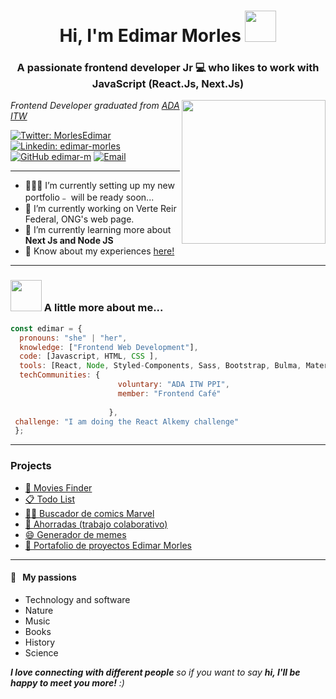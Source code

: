 <h1 align="center">Hi, I'm Edimar Morles <img src="https://media.giphy.com/media/mGcNjsfWAjY5AEZNw6/giphy.gif" width="50"></h1>
<h3 align="center">A passionate frontend developer Jr 💻  who likes to work with JavaScript (React.Js, Next.Js)</h3>


<img align='right' src="https://media.giphy.com/media/paTz7UZbPfTZFRYnnB/giphy.gif" width="230">
<p><em>Frontend Developer graduated from <a href="https://adaitw.org/">ADA ITW</a></em></p>


[![Twitter: MorlesEdimar](https://img.shields.io/twitter/follow/MorlesEdimar?style=social)](https://twitter.com/MorlesEdimar)
[![Linkedin: edimar-morles](https://img.shields.io/badge/-edimarmorles-blue?style=flat-square&logo=Linkedin&logoColor=white&link=https://www.linkedin.com/in/edimar-morles/)](https://www.linkedin.com/in/edimar-morles/)
[![GitHub edimar-m](https://img.shields.io/github/followers/edimar-m?label=follow&style=social)](https://github.com/edimar-m)</a> <a href="mailto:edimar.morles@gmail.com"><img alt="Email" src="https://img.shields.io/badge/Email-edimar.morles@gmail.com- blue?style=flat&logo=gmail"></a>



***

- 👷🏽‍♂️ I’m currently setting up my new portfolio﹣ will be ready soon...
- 🔭 I’m currently working on Verte Reir Federal, ONG's web page.
- 🌱 I’m currently learning more about **Next Js and Node JS**
- 📄 Know about my experiences [here!](https://edimar-m.github.io/Portafolio-Edimar/)

***
### <img src="https://media.giphy.com/media/VgCDAzcKvsR6OM0uWg/giphy.gif" width="50"> A little more about me...  

```javascript
const edimar = {
  pronouns: "she" | "her",
  knowledge: ["Frontend Web Development"],
  code: [Javascript, HTML, CSS ],
  tools: [React, Node, Styled-Components, Sass, Bootstrap, Bulma, Materialize],
  techCommunities: {
                        voluntary: "ADA ITW PPI",
                        member: "Frontend Café"
                        
                      },
 challenge: "I am doing the React Alkemy challenge"
 };
  ```
***

###  Projects

- [🍿 Movies Finder](https://edimar-m.github.io/movies-finder-app/)
- [📋 Todo List](https://edimar-m.github.io/to-do-list/)
- [🦸‍♂️ Buscador de comics Marvel](https://edimar-m.github.io/buscador-de-comics/)
- [💸 Ahorradas (trabajo colaborativo)](https://julietapennini.github.io/proyecto-ahorradas/)
- [😄 Generador de memes](https://edimar-m.github.io/Generador-de-memes/)
- [💼 Portafolio de proyectos Edimar Morles](edimar-m.github.io/portafolio-edimar/)

***
#### 🧡 &nbsp;&nbsp;My passions

* Technology and software
* Nature 
* Music
* Books
* History
* Science

<em><b>I love connecting with different people</b> so if you want to say <b>hi, I'll be happy to meet you more!</b> :)</em>

<!--
**edimar-m/edimar-m** is a ✨ _special_ ✨ repository because its `README.md` (this file) appears on your GitHub profile.

Here are some ideas to get you started:

- 🔭 I’m currently working on ...
- 🌱 I’m currently learning ...
- 👯 I’m looking to collaborate on ...
- 🤔 I’m looking for help with ...
- 💬 Ask me about ...
- 📫 How to reach me: ...
- 😄 Pronouns: ...
- ⚡ Fun fact: ...
-->
